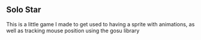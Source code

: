 ## Solo Star
This is a little game I made to get used to having a sprite with animations, as well as tracking mouse position using the gosu library
